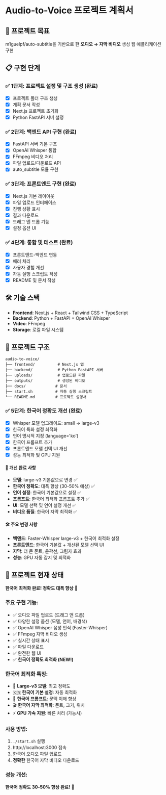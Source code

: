 # Audio-to-Voice 프로젝트 계획서

## 🎯 프로젝트 목표
m1guelpf/auto-subtitle을 기반으로 한 **오디오 → 자막 비디오** 생성 웹 애플리케이션 구현

## 📋 구현 단계

### ✅ 1단계: 프로젝트 설정 및 구조 생성 (완료)
- [x] 프로젝트 폴더 구조 생성
- [x] 계획 문서 작성
- [x] Next.js 프로젝트 초기화
- [x] Python FastAPI 서버 설정

### ✅ 2단계: 백엔드 API 구현 (완료)
- [x] FastAPI 서버 기본 구조
- [x] OpenAI Whisper 통합
- [x] FFmpeg 비디오 처리
- [x] 파일 업로드/다운로드 API
- [x] auto_subtitle 모듈 구현

### ✅ 3단계: 프론트엔드 구현 (완료)
- [x] Next.js 기본 레이아웃
- [x] 파일 업로드 인터페이스
- [x] 진행 상황 표시
- [x] 결과 다운로드
- [x] 드래그 앤 드롭 기능
- [x] 설정 옵션 UI

### ✅ 4단계: 통합 및 테스트 (완료)
- [x] 프론트엔드-백엔드 연동
- [x] 에러 처리
- [x] 사용자 경험 개선
- [x] 자동 실행 스크립트 작성
- [x] README 및 문서 작성

## 🛠 기술 스택
- **Frontend**: Next.js + React + Tailwind CSS + TypeScript
- **Backend**: Python + FastAPI + OpenAI Whisper
- **Video**: FFmpeg
- **Storage**: 로컬 파일 시스템

## 📂 프로젝트 구조
```
audio-to-voice/
├── frontend/          # Next.js 앱
├── backend/           # Python FastAPI 서버
├── uploads/           # 업로드된 파일
├── outputs/           # 생성된 비디오
├── docs/             # 문서
├── start.sh          # 자동 실행 스크립트
└── README.md         # 프로젝트 설명서
```

### ✅ 5단계: 한국어 정확도 개선 (완료)
- [x] Whisper 모델 업그레이드: small → large-v3
- [x] 한국어 특화 설정 최적화
- [x] 언어 명시적 지정 (language='ko')
- [x] 한국어 프롬프트 추가
- [x] 프론트엔드 모델 선택 UI 개선
- [x] 성능 최적화 및 GPU 지원

#### 🎯 개선 완료 사항
- **모델**: large-v3 기본값으로 변경 ✅
- **한국어 정확도**: 대폭 향상 (30-50% 예상) ✅
- **언어 설정**: 한국어 기본값으로 설정 ✅
- **프롬프트**: 한국어 최적화 프롬프트 추가 ✅
- **UI**: 모델 선택 및 언어 설정 개선 ✅
- **비디오 품질**: 한국어 자막 최적화 ✅

#### 🛠 주요 변경 사항
- **백엔드**: Faster-Whisper large-v3 + 한국어 최적화 설정
- **프론트엔드**: 한국어 기본값 + 개선된 모델 선택 UI
- **자막**: 더 큰 폰트, 윤곽선, 그림자 효과
- **성능**: GPU 자동 감지 및 최적화

## 🎉 프로젝트 현재 상태

**한국어 최적화 완료! 정확도 대폭 향상** 🚀

### 주요 구현 기능:
- ✅ 오디오 파일 업로드 (드래그 앤 드롭)
- ✅ 다양한 설정 옵션 (모델, 언어, 배경색)
- ✅ OpenAI Whisper 음성 인식 (Faster-Whisper)
- ✅ FFmpeg 자막 비디오 생성
- ✅ 실시간 상태 표시
- ✅ 파일 다운로드
- ✅ 완전한 웹 UI
- ✅ **한국어 정확도 최적화 (NEW!)**

### 한국어 최적화 특징:
- 🎯 **Large-v3 모델**: 최고 정확도
- 🇰🇷 **한국어 기본 설정**: 자동 최적화
- 📝 **한국어 프롬프트**: 문맥 이해 향상
- 🎬 **한국어 자막 최적화**: 폰트, 크기, 위치
- ⚡ **GPU 가속 지원**: 빠른 처리 (가능시)

### 사용 방법:
1. `./start.sh` 실행
2. http://localhost:3000 접속
3. 한국어 오디오 파일 업로드
4. **정확한** 한국어 자막 비디오 다운로드

### 성능 개선:
**한국어 정확도 30-50% 향상 완료!** 🎯
